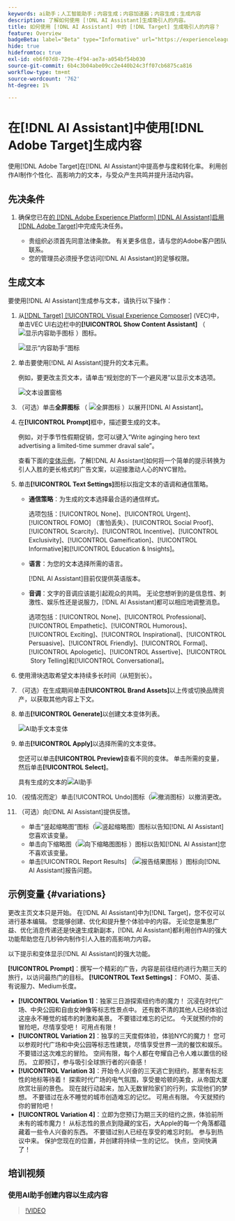 ```yaml
---
keywords: ai助手；人工智能助手；内容生成；内容加速器；内容生成；生成内容
description: 了解如何使用 [!DNL AI Assistant]生成吸引人的内容。
title: 如何使用 [!DNL AI Assistant] 中的 [!DNL Target] 生成吸引人的内容？
feature: Overview
badgeBeta: label="Beta" type="Informative" url="https://experienceleague.adobe.com/docs/target/using/introduction/intro.html#beta newtab=true" tooltip=" [!DNL Adobe Target] 中有哪些 Beta 功能。"
hide: true
hidefromtoc: true
exl-id: eb6f07d8-729e-4f94-ae7a-a054bf54b030
source-git-commit: 6b4c3b04abe09cc2e440b24c3ff07cb6875ca816
workflow-type: tm+mt
source-wordcount: '762'
ht-degree: 1%

---
```


# 在[!DNL AI Assistant]中使用[!DNL Adobe Target]生成内容

使用[!DNL Adobe Target]在[!DNL AI Assistant]中提高参与度和转化率。 利用创作AI制作个性化、高影响力的文本，与受众产生共鸣并提升活动内容。

## 先决条件

1. 确保您已在[的 [!DNL Adobe Experience Platform] [!DNL AI Assistant]启用 [!DNL Adobe Target]](/help/main/c-intro/enabling-ai-assistant.md)中完成先决任务。

   * 贵组织必须首先同意法律条款。 有关更多信息，请与您的Adobe客户团队联系。
   * 您的管理员必须授予您访问[!DNL AI Assistant]的足够权限。

## 生成文本

要使用[!DNL AI Assistant]生成参与文本，请执行以下操作：

1. 从[[!DNL Target] [!UICONTROL Visual Experience Composer]](/help/main/c-experiences/c-visual-experience-composer/viztarget-options.md) (VEC)中，单击VEC UI右边栏中的&#x200B;**[!UICONTROL Show Content Assistant]** （![显示内容助手图标](/help/main/assets/icons/MagicWand.svg) ）图标。

   ![显示“内容助手”图标](/help/main/c-intro/assets/ai-assistant-conntet-generation-icon.png)

1. 单击要使用[!DNL AI Assistant]提升的文本元素。

   例如，要更改主页文本，请单击“规划您的下一个避风港”以显示文本选项。

   ![文本设置窗格](/help/main/c-intro/assets/ai-text-settings.png)

1. （可选）单击&#x200B;**全屏图标** （ ![全屏图标](/help/main/assets/icons/FullScreen.svg) ）以展开[!DNL AI Assistant]。

1. 在&#x200B;**[!UICONTROL Prompt]**&#x200B;框中，描述要生成的文本。

   例如，对于季节性假期促销，您可以键入“Write aginging hero text advertising a limited-time summer draval sale”。

   查看下面的[变体示例](#variations)，了解[!DNL AI Assistant]如何将一个简单的提示转换为引人入胜的更长格式的广告文案，以迎接激动人心的NYC冒险。

1. 单击&#x200B;**[!UICONTROL Text Settings]**&#x200B;图标以指定文本的语调和通信策略。

   * **通信策略**：为生成的文本选择最合适的通信样式。

     选项包括：[!UICONTROL None]、[!UICONTROL Urgent]、[!UICONTROL FOMO] （害怕丢失）、[!UICONTROL Social Proof]、[!UICONTROL Scarcity]、[!UICONTROL Incentive]、[!UICONTROL Exclusivity]、[!UICONTROL Gameification]、[!UICONTROL Informative]和[!UICONTROL Education & Insights]。

   * **语言**：为您的文本选择所需的语言。

     [!DNL AI Assistant]目前仅提供英语版本。

   * **音调**：文字的音调应该能引起观众的共鸣。 无论您想听到的是信息性、刺激性、娱乐性还是说服力，[!DNL AI Assistant]都可以相应地调整消息。

     选项包括：[!UICONTROL None]、[!UICONTROL Professional]、[!UICONTROL Empathetic]、[!UICONTROL Humorous]、[!UICONTROL Exciting]、[!UICONTROL Inspirational]、[!UICONTROL Persuasive]、[!UICONTROL Friendly]、[!UICONTROL Formal]、[!UICONTROL Apologetic]、[!UICONTROL Assertive]、[!UICONTROL &#x200B; Story Telling]和[!UICONTROL Conversational]。

1. 使用滑块选取希望文本持续多长时间（从短到长）。

1. （可选）在生成期间单击&#x200B;**[!UICONTROL Brand Assets]**&#x200B;以上传或切换品牌资产，以获取其他内容上下文。

1. 单击&#x200B;**[!UICONTROL Generate]**&#x200B;以创建文本变体列表。

   ![AI助手文本变体](/help/main/c-intro/assets/ai-variations-text.png)

1. 单击&#x200B;**[!UICONTROL Apply]**&#x200B;以选择所需的文本变体。

   您还可以单击&#x200B;**[!UICONTROL Preview]**&#x200B;查看不同的变体。 单击所需的变量，然后单击&#x200B;**[!UICONTROL Select]**。

   具有生成的文本的![AI助手](/help/main/c-intro/assets/ai-text-done.png)

1. （视情况而定）单击[!UICONTROL Undo]图标（![撤消图标](/help/main/assets/icons/Undo.svg)）以撤消更改。

1. （可选）向[!DNL AI Assistant]提供反馈。

   * 单击“竖起缩略图”图标（![竖起缩略图](/help/main/assets/icons/ThumbUp.svg)）图标以告知[!DNL AI Assistant]您喜欢该变量。
   * 单击向下缩略图（![向下缩略图图标](/help/main/assets/icons/ThumbDown.svg) ）图标以告知[!DNL AI Assistant]您不喜欢该变量。
   * 单击[!UICONTROL Report Results] （![报告结果图标](/help/main/assets/icons/Flag.svg) ）图标向[!DNL AI Assistant]报告问题。

## 示例变量 {#variations}

更改主页文本只是开始。 在[!DNL AI Assistant]中为[!DNL Target]，您不仅可以进行基本编辑。 您能够创建、优化和提升整个体验中的内容。 无论您是集思广益、优化消息传递还是快速生成新副本，[!DNL AI Assistant]都利用创作AI的强大功能帮助您在几秒钟内制作引人入胜的高影响力内容。

以下提示和变体显示[!DNL AI Assistant]的强大功能。

**[!UICONTROL Prompt]**：撰写一个精彩的广告，内容是前往纽约进行为期三天的旅行，以访问最热门的目标。
**[!UICONTROL Text Settings]**： FOMO、英语、有说服力、Medium长度。
* **[!UICONTROL Variation 1]**：独家三日游探索纽约市的魔力！ 沉浸在时代广场、中央公园和自由女神像等标志性景点中。 还有数不清的其他人已经体验过这座永不睡觉的城市的刺激和美景。 不要错过难忘的记忆。 今天就预约你的冒险吧，尽情享受吧！ 可用点有限！
* **[!UICONTROL Variation 2]**：独享的三天度假体验，体验NYC的魔力！ 您可以参观时代广场和中央公园等标志性建筑，尽情享受世界一流的餐饮和娱乐。 不要错过这次难忘的冒险。 空间有限，每个人都在夸耀自己令人难以置信的经历。 立即预订，参与吸引全球旅行者的兴奋感！
* **[!UICONTROL Variation 3]**：开始令人兴奋的三天逃亡到纽约，那里有标志性的地标等待着！ 探索时代广场的电气氛围，享受曼哈顿的美食，从帝国大厦欣赏壮丽的景色。 现在就行动起来，加入无数冒险家们的行列，实现他们的梦想。 不要错过在永不睡觉的城市创造难忘的记忆。 可用点有限。 今天就预约你的冒险吧！
* **[!UICONTROL Variation 4]**：立即为您预订为期三天的纽约之旅，体验前所未有的城市魔力！ 从标志性的景点到隐藏的宝石，大Apple的每一个角落都蕴藏着一些令人兴奋的东西。 不要错过别人已经在享受的难忘时刻。 参与到热议中来。 保护您现在的位置，并创建将持续一生的记忆。 快点，空间快满了！

## 培训视频

### 使用AI助手创建内容以生成内容

>[!VIDEO](https://video.tv.adobe.com/v/3434635/?learn=on">https://video.tv.adobe.com/v/3434635/?learn=on)
